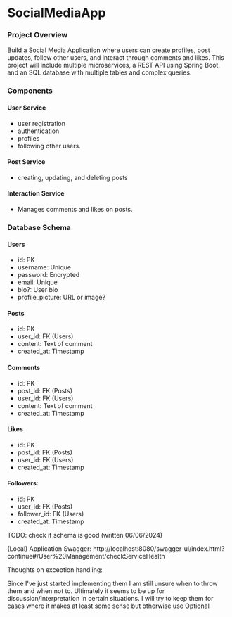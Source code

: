 # SocialMediaApp

### Project Overview


Build a Social Media Application where users can create profiles, post updates, follow other users, and interact through comments and likes. This project will include multiple microservices, a REST API using Spring Boot, and an SQL database with multiple tables and complex queries.

### Components

#### User Service

* user registration
* authentication
* profiles
* following other users.

#### Post Service

* creating, updating, and deleting posts

#### Interaction Service

* Manages comments and likes on posts.

### Database Schema

#### Users

* id: PK
* username: Unique
* password: Encrypted
* email: Unique
* bio?: User bio
* profile_picture: URL or image?


#### Posts

* id: PK
* user_id: FK (Users)
* content: Text of comment
* created_at: Timestamp

#### Comments

* id: PK
* post_id: FK (Posts)
* user_id: FK (Users)
* content: Text of comment
* created_at: Timestamp

#### Likes

* id: PK
* post_id: FK (Posts)
* user_id: FK (Users)
* created_at: Timestamp

#### Followers: 

* id: PK
* user_id: FK (Posts)
* follower_id: FK (Users)
* created_at: Timestamp

TODO: check if schema is good (written 06/06/2024)

(Local) Application Swagger:
http://localhost:8080/swagger-ui/index.html?continue#/User%20Management/checkServiceHealth


Thoughts on exception handling:

Since I've just started implementing them I am still unsure when to throw them and when not to. Ultimately it seems to be up for discussion/interpretation in certain situations. I will try to keep them for cases where it makes at least some sense but otherwise use Optional